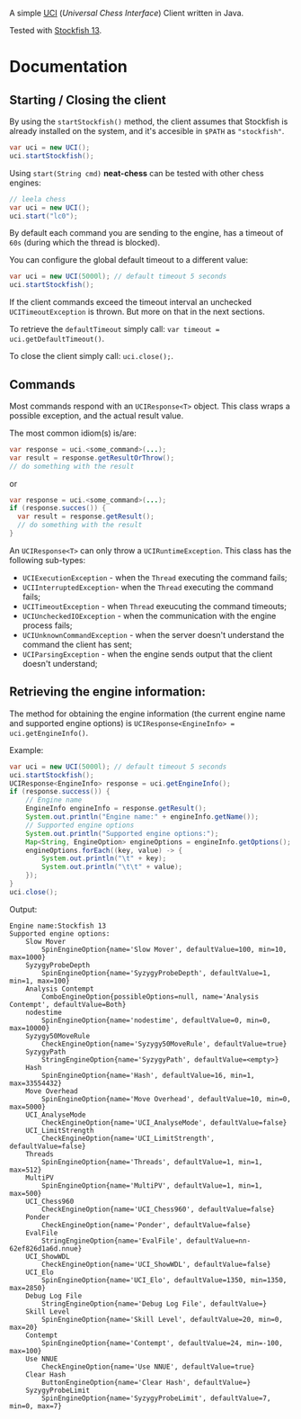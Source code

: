 A simple [UCI](https://en.wikipedia.org/wiki/Universal_Chess_Interface) (*Universal Chess Interface*) Client written in Java.

Tested with [Stockfish 13](https://stockfishchess.org/blog/2021/stockfish-13/).

# Documentation 

## Starting / Closing the client

By using the `startStockfish()` method, the client assumes that Stockfish is already installed on the system, and it's accesible in `$PATH` as `"stockfish"`.

```java
var uci = new UCI();
uci.startStockfish();
```        

Using `start(String cmd)` **neat-chess** can be tested with other chess engines:

```java
// leela chess 
var uci = new UCI();
uci.start("lc0");
```

By default each command you are sending to the engine, has a timeout of `60s` (during which the thread is blocked).

You can configure the global default timeout to a different value:

```java
var uci = new UCI(5000l); // default timeout 5 seconds
uci.startStockfish();
```

If the client commands exceed the timeout interval an unchecked `UCITimeoutException` is thrown. But more on that in the next sections.

To retrieve the `defaultTimeout` simply call: `var timeout = uci.getDefaultTimeout()`.

To close the client simply call: `uci.close();`.

## Commands

Most commands respond with an `UCIResponse<T>` object. This class wraps a possible exception, and the actual result value.

The most common idiom(s) is/are:

```java
var response = uci.<some_command>(...);
var result = response.getResultOrThrow();
// do something with the result
```

or

```java
var response = uci.<some_command>(...);
if (response.succes()) {
  var result = response.getResult();
  // do something with the result
}
```

An `UCIResponse<T>` can only throw a `UCIRuntimeException`. This class has the following sub-types:
- `UCIExecutionException` - when the `Thread` executing the command fails;
- `UCIInterruptedException`- when the `Thread` executing the command fails;
- `UCITimeoutException` - when `Thread` exeucuting the command timeouts;
- `UCIUncheckedIOException` - when the communication with the engine process fails;
- `UCIUnknownCommandException` - when the server doesn't understand the command the client has sent;
- `UCIParsingException` - when the engine sends output that the client doesn't understand;

## Retrieving the engine information:

The method for obtaining the engine information (the current engine name and supported engine options) is `UCIResponse<EngineInfo> = uci.getEngineInfo()`.

Example:

```java
var uci = new UCI(5000l); // default timeout 5 seconds
uci.startStockfish();
UCIResponse<EngineInfo> response = uci.getEngineInfo();
if (response.success()) {
    // Engine name
    EngineInfo engineInfo = response.getResult();
    System.out.println("Engine name:" + engineInfo.getName());
    // Supported engine options
    System.out.println("Supported engine options:");
    Map<String, EngineOption> engineOptions = engineInfo.getOptions();
    engineOptions.forEach((key, value) -> {
        System.out.println("\t" + key);
        System.out.println("\t\t" + value);
    });
}
uci.close();
```

Output:

```
Engine name:Stockfish 13
Supported engine options:
	Slow Mover
		SpinEngineOption{name='Slow Mover', defaultValue=100, min=10, max=1000}
	SyzygyProbeDepth
		SpinEngineOption{name='SyzygyProbeDepth', defaultValue=1, min=1, max=100}
	Analysis Contempt
		ComboEngineOption{possibleOptions=null, name='Analysis Contempt', defaultValue=Both}
	nodestime
		SpinEngineOption{name='nodestime', defaultValue=0, min=0, max=10000}
	Syzygy50MoveRule
		CheckEngineOption{name='Syzygy50MoveRule', defaultValue=true}
	SyzygyPath
		StringEngineOption{name='SyzygyPath', defaultValue=<empty>}
	Hash
		SpinEngineOption{name='Hash', defaultValue=16, min=1, max=33554432}
	Move Overhead
		SpinEngineOption{name='Move Overhead', defaultValue=10, min=0, max=5000}
	UCI_AnalyseMode
		CheckEngineOption{name='UCI_AnalyseMode', defaultValue=false}
	UCI_LimitStrength
		CheckEngineOption{name='UCI_LimitStrength', defaultValue=false}
	Threads
		SpinEngineOption{name='Threads', defaultValue=1, min=1, max=512}
	MultiPV
		SpinEngineOption{name='MultiPV', defaultValue=1, min=1, max=500}
	UCI_Chess960
		CheckEngineOption{name='UCI_Chess960', defaultValue=false}
	Ponder
		CheckEngineOption{name='Ponder', defaultValue=false}
	EvalFile
		StringEngineOption{name='EvalFile', defaultValue=nn-62ef826d1a6d.nnue}
	UCI_ShowWDL
		CheckEngineOption{name='UCI_ShowWDL', defaultValue=false}
	UCI_Elo
		SpinEngineOption{name='UCI_Elo', defaultValue=1350, min=1350, max=2850}
	Debug Log File
		StringEngineOption{name='Debug Log File', defaultValue=}
	Skill Level
		SpinEngineOption{name='Skill Level', defaultValue=20, min=0, max=20}
	Contempt
		SpinEngineOption{name='Contempt', defaultValue=24, min=-100, max=100}
	Use NNUE
		CheckEngineOption{name='Use NNUE', defaultValue=true}
	Clear Hash
		ButtonEngineOption{name='Clear Hash', defaultValue=}
	SyzygyProbeLimit
		SpinEngineOption{name='SyzygyProbeLimit', defaultValue=7, min=0, max=7}
```
